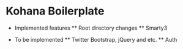 # Kohana Boilerplate

* Implemented features
** Root directory changes
** Smarty3

* To be implemented
** Twitter Bootstrap, jQuery and etc.
** Auth